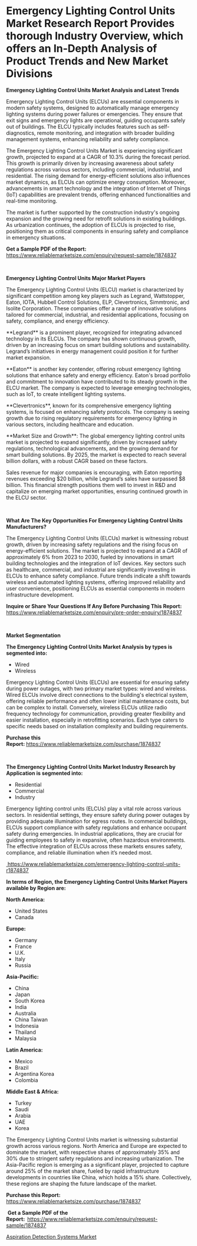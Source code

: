 <p><h1>Emergency Lighting Control Units Market Research Report Provides thorough Industry Overview, which offers an In-Depth Analysis of Product Trends and New Market Divisions</h1></p><p><strong>Emergency Lighting Control Units Market Analysis and Latest Trends</strong></p>
<p><p>Emergency Lighting Control Units (ELCUs) are essential components in modern safety systems, designed to automatically manage emergency lighting systems during power failures or emergencies. They ensure that exit signs and emergency lights are operational, guiding occupants safely out of buildings. The ELCU typically includes features such as self-diagnostics, remote monitoring, and integration with broader building management systems, enhancing reliability and safety compliance.</p><p>The Emergency Lighting Control Units Market is experiencing significant growth, projected to expand at a CAGR of 10.3% during the forecast period. This growth is primarily driven by increasing awareness about safety regulations across various sectors, including commercial, industrial, and residential. The rising demand for energy-efficient solutions also influences market dynamics, as ELCUs can optimize energy consumption. Moreover, advancements in smart technology and the integration of Internet of Things (IoT) capabilities are prevalent trends, offering enhanced functionalities and real-time monitoring.</p><p>The market is further supported by the construction industry's ongoing expansion and the growing need for retrofit solutions in existing buildings. As urbanization continues, the adoption of ELCUs is projected to rise, positioning them as critical components in ensuring safety and compliance in emergency situations.</p></p>
<p><strong>Get a Sample PDF of the Report:&nbsp;</strong> <a href="https://www.reliablemarketsize.com/enquiry/request-sample/1874837?utm_campaign=2192&utm_medium=2&utm_source=Github&utm_content=ia&utm_term=13022025&utm_id=emergency-lighting-control-units">https://www.reliablemarketsize.com/enquiry/request-sample/1874837</a></p>
<p>&nbsp;</p>
<p><strong>Emergency Lighting Control Units Major Market Players</strong></p>
<p><p>The Emergency Lighting Control Units (ELCU) market is characterized by significant competition among key players such as Legrand, Wattstopper, Eaton, IOTA, Hubbell Control Solutions, ELP, Clevertronics, Simmtronic, and Isolite Corporation. These companies offer a range of innovative solutions tailored for commercial, industrial, and residential applications, focusing on safety, compliance, and energy efficiency.</p><p>**Legrand** is a prominent player, recognized for integrating advanced technology in its ELCUs. The company has shown continuous growth, driven by an increasing focus on smart building solutions and sustainability. Legrand’s initiatives in energy management could position it for further market expansion.</p><p>**Eaton** is another key contender, offering robust emergency lighting solutions that enhance safety and energy efficiency. Eaton's broad portfolio and commitment to innovation have contributed to its steady growth in the ELCU market. The company is expected to leverage emerging technologies, such as IoT, to create intelligent lighting systems.</p><p>**Clevertronics**, known for its comprehensive emergency lighting systems, is focused on enhancing safety protocols. The company is seeing growth due to rising regulatory requirements for emergency lighting in various sectors, including healthcare and education.</p><p>**Market Size and Growth**: The global emergency lighting control units market is projected to expand significantly, driven by increased safety regulations, technological advancements, and the growing demand for smart building solutions. By 2025, the market is expected to reach several billion dollars, with a robust CAGR based on these factors.</p><p>Sales revenue for major companies is encouraging, with Eaton reporting revenues exceeding $20 billion, while Legrand’s sales have surpassed $8 billion. This financial strength positions them well to invest in R&D and capitalize on emerging market opportunities, ensuring continued growth in the ELCU sector.</p></p>
<p>&nbsp;</p>
<p><strong>What Are The Key Opportunities For Emergency Lighting Control Units Manufacturers?</strong></p>
<p><p>The Emergency Lighting Control Units (ELCUs) market is witnessing robust growth, driven by increasing safety regulations and the rising focus on energy-efficient solutions. The market is projected to expand at a CAGR of approximately 6% from 2023 to 2030, fueled by innovations in smart building technologies and the integration of IoT devices. Key sectors such as healthcare, commercial, and industrial are significantly investing in ELCUs to enhance safety compliance. Future trends indicate a shift towards wireless and automated lighting systems, offering improved reliability and user convenience, positioning ELCUs as essential components in modern infrastructure development.</p></p>
<p><strong>Inquire or Share Your Questions If Any Before Purchasing This Report:</strong> <a href="https://www.reliablemarketsize.com/enquiry/pre-order-enquiry/1874837?utm_campaign=2192&utm_medium=2&utm_source=Github&utm_content=ia&utm_term=13022025&utm_id=emergency-lighting-control-units">https://www.reliablemarketsize.com/enquiry/pre-order-enquiry/1874837</a></p>
<p>&nbsp;</p>
<p><strong>Market Segmentation</strong></p>
<p><strong>The Emergency Lighting Control Units Market Analysis by types is segmented into:</strong></p>
<p><ul><li>Wired</li><li>Wireless</li></ul></p>
<p><p>Emergency Lighting Control Units (ELCUs) are essential for ensuring safety during power outages, with two primary market types: wired and wireless. Wired ELCUs involve direct connections to the building's electrical system, offering reliable performance and often lower initial maintenance costs, but can be complex to install. Conversely, wireless ELCUs utilize radio frequency technology for communication, providing greater flexibility and easier installation, especially in retrofitting scenarios. Each type caters to specific needs based on installation complexity and building requirements.</p></p>
<p><strong>Purchase this Report:&nbsp;</strong><a href="https://www.reliablemarketsize.com/purchase/1874837?utm_campaign=2192&utm_medium=2&utm_source=Github&utm_content=ia&utm_term=13022025&utm_id=emergency-lighting-control-units">https://www.reliablemarketsize.com/purchase/1874837</a></p>
<p>&nbsp;</p>
<p><strong>The Emergency Lighting Control Units Market Industry Research by Application is segmented into:</strong></p>
<p><ul><li>Residential</li><li>Commercial</li><li>Industry</li></ul></p>
<p><p>Emergency lighting control units (ELCUs) play a vital role across various sectors. In residential settings, they ensure safety during power outages by providing adequate illumination for egress routes. In commercial buildings, ELCUs support compliance with safety regulations and enhance occupant safety during emergencies. In industrial applications, they are crucial for guiding employees to safety in expansive, often hazardous environments. The effective integration of ELCUs across these markets ensures safety, compliance, and reliable illumination when it’s needed most.</p></p>
<p><a href="https://www.reliablemarketsize.com/emergency-lighting-control-units-r1874837?utm_campaign=2192&utm_medium=2&utm_source=Github&utm_content=ia&utm_term=13022025&utm_id=emergency-lighting-control-units">&nbsp;https://www.reliablemarketsize.com/emergency-lighting-control-units-r1874837</a></p>
<p><strong>In terms of Region, the Emergency Lighting Control Units Market Players available by Region are:</strong></p>
<p>
    <p> <strong> North America: </strong>
        <ul>
            <li>United States</li>
            <li>Canada</li>
        </ul>
        </p> 
    <p> <strong> Europe: </strong>
        <ul>
            <li>Germany</li>
            <li>France</li>
            <li>U.K.</li>
            <li>Italy</li>
            <li>Russia</li>
        </ul>
        </p> 
    <p> <strong> Asia-Pacific: </strong>
        <ul>
            <li>China</li>
            <li>Japan</li>
            <li>South Korea</li>
            <li>India</li>
            <li>Australia</li>
            <li>China Taiwan</li>
            <li>Indonesia</li>
            <li>Thailand</li>
            <li>Malaysia</li>
        </ul>
        </p> 
    <p> <strong> Latin America: </strong>
        <ul>
            <li>Mexico</li>
            <li>Brazil</li>
            <li>Argentina Korea</li>
            <li>Colombia</li>
        </ul>
        </p> 
    <p> <strong> Middle East & Africa: </strong>
        <ul>
            <li>Turkey</li>
            <li>Saudi</li>
            <li>Arabia</li>
            <li>UAE</li>
            <li>Korea</li>
        </ul>
    </p>
    </p>
<p><p>The Emergency Lighting Control Units market is witnessing substantial growth across various regions. North America and Europe are expected to dominate the market, with respective shares of approximately 35% and 30% due to stringent safety regulations and increasing urbanization. The Asia-Pacific region is emerging as a significant player, projected to capture around 25% of the market share, fueled by rapid infrastructure developments in countries like China, which holds a 15% share. Collectively, these regions are shaping the future landscape of the market.</p></p>
<p><strong>Purchase this Report: </strong><a href="https://www.reliablemarketsize.com/purchase/1874837?utm_campaign=2192&utm_medium=2&utm_source=Github&utm_content=ia&utm_term=13022025&utm_id=emergency-lighting-control-units">https://www.reliablemarketsize.com/purchase/1874837</a></p>
<p>&nbsp;<strong>Get a Sample PDF of the Report:&nbsp;&nbsp;</strong><a href="https://www.reliablemarketsize.com/enquiry/request-sample/1874837?utm_campaign=2192&utm_medium=2&utm_source=Github&utm_content=ia&utm_term=13022025&utm_id=emergency-lighting-control-units">https://www.reliablemarketsize.com/enquiry/request-sample/1874837</a></p>
<p><strong></strong></p>
<p><p><a href="https://github.com/WashimHussain441/Market-Research-Report-List-1/blob/main/aspiration-detection-systems-market.md?utm_campaign=2192&utm_medium=2&utm_source=Github&utm_content=ia&utm_term=13022025&utm_id=emergency-lighting-control-units">Aspiration Detection Systems Market</a></p></p>